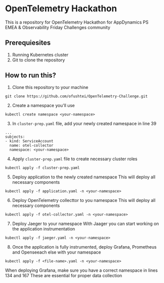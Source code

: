 # OpenTelemetry Hackathon
This is a repository for OpenTelemetry Hackathon for AppDynamics PS EMEA & Observability Friday Challenges community

## Prerequiesites
1. Running Kubernetes cluster
2. Git to clone the repository

## How to run this?
1. Clone this repository to your machine
```
git clone https://github.com/ofushtei/OpenTelemetry-Challenge.git
```
2. Create a namespace you'll use
```
kubectl create namespace <your-namespace>
```
3. In `cluster-prep.yaml` file, add your newly created namespace in line 39
```
...
subjects:
- kind: ServiceAccount
  name: otel-collector
  namespace: <your-namespace>
```
4. Apply `cluster-prep.yaml` file to create necessary cluster roles
```
kubectl apply -f cluster-prep.yaml
```
5. Deploy application to the newly created namespace
This will deploy all necessary components
```
kubectl apply -f application.yaml -n <your-namespace>
```
6. Deploy OpenTelemetry collecttor to you namespace
This will deploy all necessary components
```
kubectl apply -f otel-collector.yaml -n <your-namespace>
```
7. Deploy Jaeger to your namespace
With Jaager you can start working on the application instrumentation
```
kubectl apply -f jaeger.yaml -n <your-namespace>
```
8. Once the application is fully instrumented, deploy Grafana, Prometheus and Openseeach else with your namespace
```
kubectl apply -f <file-name>.yaml -n <your-namespace>
```
When deploying Grafana, make sure you have a correct namespace in lines 134 and 167
These are essential for proper data collection